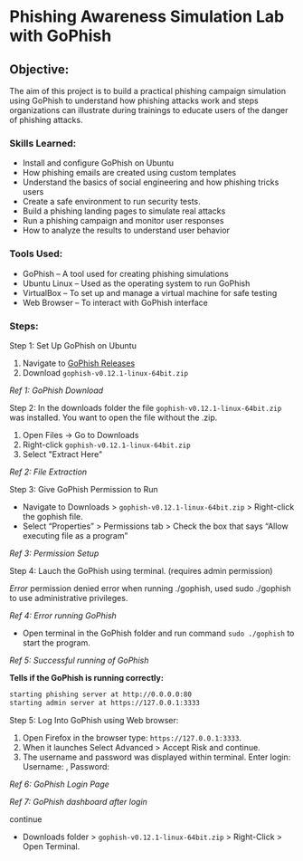 # Phishing Awareness Simulation Lab with GoPhish

## Objective:
The aim of this project is to build a practical phishing campaign simulation using GoPhish to understand how phishing attacks work and steps organizations can illustrate during trainings to educate users of the danger of phishing attacks.

### Skills Learned:

- Install and configure GoPhish on Ubuntu
- How phishing emails are created using custom templates
- Understand the basics of social engineering and how phishing tricks users
- Create a safe environment to run security tests.
- Build a phishing landing pages to simulate real attacks
- Run a phishing campaign and monitor user responses
- How to analyze the results to understand user behavior

### Tools Used:
- GoPhish – A tool used for creating phishing simulations
- Ubuntu Linux – Used as the operating system to run GoPhish
- VirtualBox – To set up and manage a virtual machine for safe testing
- Web Browser – To interact with GoPhish interface

### Steps:
Step 1: Set Up GoPhish on Ubuntu

1. Navigate to [GoPhish Releases](https://github.com/gophish/gophish/releases)
2. Download `gophish-v0.12.1-linux-64bit.zip`

*Ref 1: GoPhish Download*



Step 2: In the downloads folder the file `gophish-v0.12.1-linux-64bit.zip`  was installed. You want to open the file without the .zip. 

1. Open Files → Go to Downloads
2. Right-click `gophish-v0.12.1-linux-64bit.zip`
3. Select "Extract Here"

*Ref 2: File Extraction*


Step 3: Give GoPhish Permission to Run

- Navigate to Downloads > `gophish-v0.12.1-linux-64bit.zip` > Right-click the gophish file.
- Select “Properties” > Permissions tab > Check the box that says “Allow executing file as a program”

*Ref 3: Permission Setup*


Step 4: Lauch the GoPhish using terminal. (requires admin permission)

*Error* permission denied error when running ./gophish, used sudo ./gophish to use administrative privileges.


*Ref 4: Error running GoPhish*


- Open terminal in the GoPhish folder and run command `sudo ./gophish` to start the program.

 *Ref 5: Successful running of GoPhish*



**Tells if the GoPhish is running correctly:**
```bash
starting phishing server at http://0.0.0.0:80
starting admin server at https://127.0.0.1:3333
```

Step 5: Log Into GoPhish using Web browser:

1. Open Firefox in the browser type:  `https://127.0.0.1:3333`.
2. When it launches Select Advanced > Accept Risk and continue.
3. The username and password was displayed within terminal.
     Enter login: Username:  , Password: 

*Ref 6: GoPhish Login Page*


*Ref 7: GoPhish dashboard after login*







continue

- Downloads folder > `gophish-v0.12.1-linux-64bit.zip` > Right-Click > Open Terminal.





